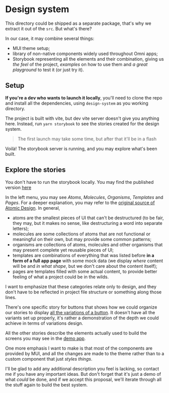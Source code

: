 # Design system

This directory could be shipped as a separate package, that's why we extract it out of the `src`. But what's there?

In our case, it may combine several things:

- MUI theme setup;
- library of non-native components widely used throughout Omni apps;
- Storybook representing all the elements and their combination, giving us _the feel_ of the project, _examples_ on how to use them and _a great playground_ to test it (or just try it).

## Setup

**If you're a dev who wants to launch it locally**, you'll need to clone the repo and install all the dependencies, using `design-system` as you working directory.

The project is built with vite, but dev vite server doesn't give you anything here. Instead, run `yarn storybook` to see the stories created for the design system.

> The first launch may take some time, but after that it'll be in a flash

Voilà! The storybook server is running, and you may explore what's been built.

## Explore the stories

You don't have to run the storybook locally. You may find the published version [here](https://63808dbddcc903dc6453d28c-cobleqrfxm.chromatic.com/)

In the left menu, you may see _Atoms_, _Molecules_, _Organisms_, _Templates_ and _Pages_. For a deeper explanation, you may refer to the [original source of Atomic Design](https://atomicdesign.bradfrost.com/chapter-2/). In general,

- atoms are the smallest pieces of UI that can't be destructured (to be fair, they may, but it makes no sense, like destructuring a word into separate letters);
- molecules are some collections of atoms that are not functional or meaningful on their own, but may provide some common patterns;
- organisms are collections of atoms, molecules and other organisms that may present complete yet reusable pieces of UI;
- templates are combinations of everything that was listed before **in a form of a full app page** with some mock data (we display _where_ content will be and _in what shape_, but we don't care about the content itself);
- pages are templates filled with some actual content, to provide better feeling of what a project could be in the wilds.

I want to emphasize that these categories relate only to design, and they don't have to be reflected in project file structure or something along those lines.

There's one specific story for buttons that shows how we could organize our stories to display [all the variations of a button](https://63808dbddcc903dc6453d28c-cobleqrfxm.chromatic.com/?path=/docs/atoms-button-demo--button). It doesn't have all the variants set up properly, it's rather a demonstration of the depth we could achieve in terms of variations design.

All the other stories describe the elements actually used to build the screens you may see in the [demo app](../README.md).

One more emphasis I want to make is that most of the components are provided by MUI, and all the changes are made to the theme rather than to a custom component that just _styles things_.

I'll be glad to add any additional description you feel is lacking, so contact me if you have any important ideas. But don't forget that it's just a demo of what _could_ be done, and if we accept this proposal, we'll iterate through all the stuff again to build the best system.
